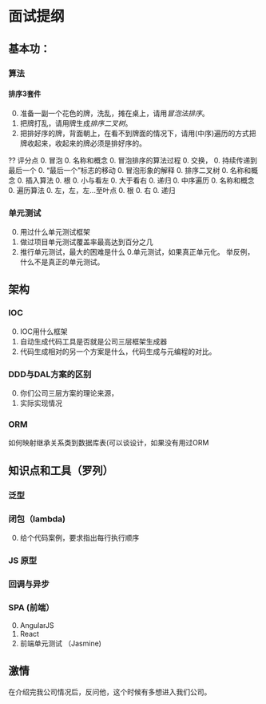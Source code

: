 # 面试提纲

## 基本功：
### 算法
#### 排序3套件
0. 准备一副一个花色的牌，洗乱，摊在桌上，请用*冒泡法排序*。
0. 把牌打乱，请用牌生成*排序二叉树*。
0. 把排好序的牌，背面朝上，在看不到牌面的情况下，请用(中序)遍历的方式把牌收起来，收起来的牌必须是排好序的。

?? 评分点
0. 冒泡
    0. 名称和概念
    0. 冒泡排序的算法过程
        0. 交换，
        0. 持续传递到最后一个
        0. “最后一个”标志的移动
    0. 冒泡形象的解释
0. 排序二叉树
    0. 名称和概念
    0. 插入算法
        0. 根
        0. 小与看左
        0. 大于看右
        0. 递归
0. 中序遍历
    0. 名称和概念 
    0. 遍历算法
        0. 左，左，左...至叶点
        0. 根
        0. 右
        0. 递归
### 单元测试
0. 用过什么单元测试框架
0. 做过项目单元测试覆盖率最高达到百分之几
0. 推行单元测试，最大的困难是什么
0.单元测试，如果真正单元化。 举反例，什么不是真正的单元测试。

## 架构
### IOC
0. IOC用什么框架
0. 自动生成代码工具是否就是公司三层框架生成器
0. 代码生成相对的另一个方案是什么，代码生成与元编程的对比。
### DDD与DAL方案的区别
0. 你们公司三层方案的理论来源，
0. 实际实现情况
### ORM 
如何映射继承关系类到数据库表(可以谈设计，如果没有用过ORM

## 知识点和工具（罗列）
### 泛型
### 闭包（lambda)
0. 给个代码案例，要求指出每行执行顺序

### JS 原型
### 回调与异步

### SPA (前端）
0. AngularJS
0. React
0. 前端单元测试 （Jasmine)


## 激情
在介绍完我公司情况后，反问他，这个时候有多想进入我们公司。